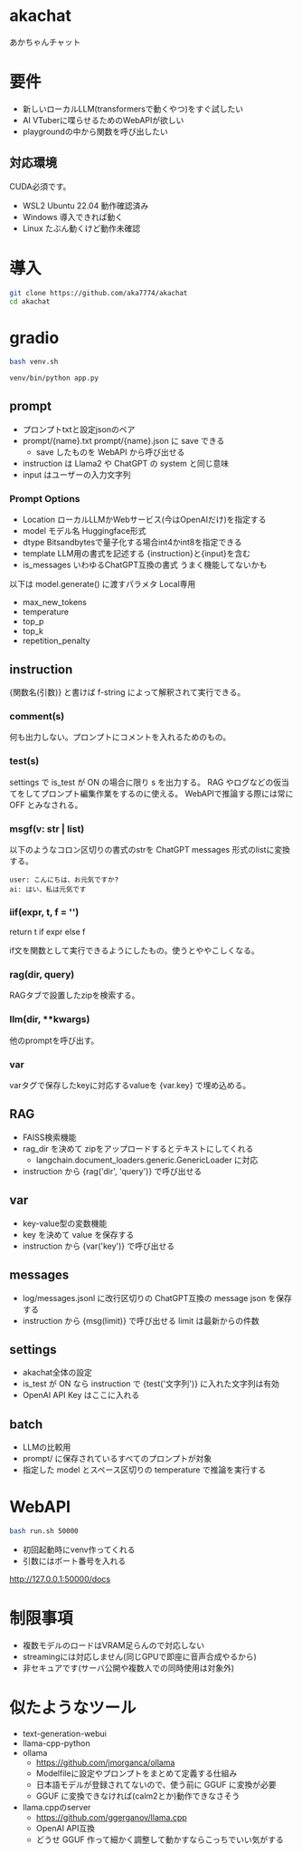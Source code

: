 # akachat

あかちゃんチャット

# 要件

- 新しいローカルLLM(transformersで動くやつ)をすぐ試したい
- AI VTuberに喋らせるためのWebAPIが欲しい
- playgroundの中から関数を呼び出したい

## 対応環境

CUDA必須です。

- WSL2 Ubuntu 22.04 動作確認済み
- Windows 導入できれば動く
- Linux たぶん動くけど動作未確認

# 導入

```bash
git clone https://github.com/aka7774/akachat
cd akachat
```

# gradio

```bash
bash venv.sh
```

```bash
venv/bin/python app.py
```

## prompt

- プロンプトtxtと設定jsonのペア
- prompt/{name}.txt prompt/{name}.json に save できる
  - save したものを WebAPI から呼び出せる
- instruction は Llama2 や ChatGPT の system と同じ意味
- input はユーザーの入力文字列

### Prompt Options

- Location ローカルLLMかWebサービス(今はOpenAIだけ)を指定する
- model モデル名 Huggingface形式
- dtype Bitsandbytesで量子化する場合int4かint8を指定できる
- template LLM用の書式を記述する {instruction}と{input}を含む
- is_messages いわゆるChatGPT互換の書式 うまく機能してないかも

以下は model.generate() に渡すパラメタ Local専用

- max_new_tokens
- temperature
- top_p
- top_k
- repetition_penalty

## instruction

{関数名(引数)} と書けば f-string によって解釈されて実行できる。

### comment(s)

何も出力しない。プロンプトにコメントを入れるためのもの。

### test(s)

settings で is_test が ON の場合に限り s を出力する。
RAG やログなどの仮当てをしてプロンプト編集作業をするのに使える。
WebAPIで推論する際には常に OFF とみなされる。

### msgf(v: str | list)

以下のようなコロン区切りの書式のstrを ChatGPT messages 形式のlistに変換する。

```
user: こんにちは、お元気ですか?
ai: はい、私は元気です
```

### iif(expr, t, f = '')

return t if expr else f

if文を関数として実行できるようにしたもの。使うとややこしくなる。

### rag(dir, query)

RAGタブで設置したzipを検索する。

### llm(dir, **kwargs)

他のpromptを呼び出す。

### var

varタグで保存したkeyに対応するvalueを {var.key} で埋め込める。

## RAG

- FAISS検索機能
- rag_dir を決めて zipをアップロードするとテキストにしてくれる
  - langchain.document_loaders.generic.GenericLoader に対応
- instruction から {rag('dir', 'query')} で呼び出せる

## var

- key-value型の変数機能
- key を決めて value を保存する
- instruction から {var('key')} で呼び出せる

## messages

- log/messages.jsonl に改行区切りの ChatGPT互換の message json を保存する
- instruction から {msg(limit)} で呼び出せる limit は最新からの件数

## settings

- akachat全体の設定
- is_test が ON なら instruction で {test('文字列')} に入れた文字列は有効
- OpenAI API Key はここに入れる

## batch

- LLMの比較用
- prompt/ に保存されているすべてのプロンプトが対象
- 指定した model とスペース区切りの temperature で推論を実行する

# WebAPI

```bash
bash run.sh 50000
```

- 初回起動時にvenv作ってくれる
- 引数にはポート番号を入れる

http://127.0.0.1:50000/docs

# 制限事項

- 複数モデルのロードはVRAM足らんので対応しない
- streamingには対応しません(同じGPUで即座に音声合成やるから)
- 非セキュアです(サーバ公開や複数人での同時使用は対象外)

# 似たようなツール

- text-generation-webui
- llama-cpp-python
- ollama
  - https://github.com/jmorganca/ollama
  - Modelfileに設定やプロンプトをまとめて定義する仕組み
  - 日本語モデルが登録されてないので、使う前に GGUF に変換が必要
  - GGUF に変換できなければ(calm2とか)動作できなさそう
- llama.cppのserver
  - https://github.com/ggerganov/llama.cpp
  - OpenAI API互換
  - どうせ GGUF 作って細かく調整して動かすならこっちでいい気がする
